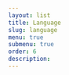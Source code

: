 ```yaml
---
layout: list
title: Language
slug: language
menu: true
submenu: true
order: 6
description: 
---
```

